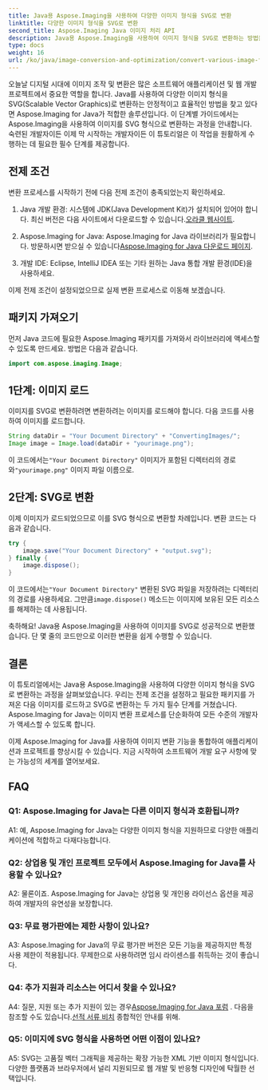 ```yaml
---
title: Java용 Aspose.Imaging을 사용하여 다양한 이미지 형식을 SVG로 변환
linktitle: 다양한 이미지 형식을 SVG로 변환
second_title: Aspose.Imaging Java 이미지 처리 API
description: Java용 Aspose.Imaging을 사용하여 이미지 형식을 SVG로 변환하는 방법을 알아보세요. 개발자를 위한 단계별 가이드입니다.
type: docs
weight: 16
url: /ko/java/image-conversion-and-optimization/convert-various-image-formats-to-svg/
---
```

오늘날 디지털 시대에 이미지 조작 및 변환은 많은 소프트웨어 애플리케이션 및 웹 개발 프로젝트에서 중요한 역할을 합니다. Java를 사용하여 다양한 이미지 형식을 SVG(Scalable Vector Graphics)로 변환하는 안정적이고 효율적인 방법을 찾고 있다면 Aspose.Imaging for Java가 적합한 솔루션입니다. 이 단계별 가이드에서는 Aspose.Imaging을 사용하여 이미지를 SVG 형식으로 변환하는 과정을 안내합니다. 숙련된 개발자이든 이제 막 시작하는 개발자이든 이 튜토리얼은 이 작업을 원활하게 수행하는 데 필요한 필수 단계를 제공합니다.

## 전제 조건

변환 프로세스를 시작하기 전에 다음 전제 조건이 충족되었는지 확인하세요.

1.  Java 개발 환경: 시스템에 JDK(Java Development Kit)가 설치되어 있어야 합니다. 최신 버전은 다음 사이트에서 다운로드할 수 있습니다.[오라클 웹사이트](https://www.oracle.com/java/technologies/javase-downloads).

2.  Aspose.Imaging for Java: Aspose.Imaging for Java 라이브러리가 필요합니다. 방문하시면 받으실 수 있습니다[Aspose.Imaging for Java 다운로드 페이지](https://releases.aspose.com/imaging/java/).

3. 개발 IDE: Eclipse, IntelliJ IDEA 또는 기타 원하는 Java 통합 개발 환경(IDE)을 사용하세요.

이제 전제 조건이 설정되었으므로 실제 변환 프로세스로 이동해 보겠습니다.

## 패키지 가져오기

먼저 Java 코드에 필요한 Aspose.Imaging 패키지를 가져와서 라이브러리에 액세스할 수 있도록 만드세요. 방법은 다음과 같습니다.

```java
import com.aspose.imaging.Image;
```

## 1단계: 이미지 로드

이미지를 SVG로 변환하려면 변환하려는 이미지를 로드해야 합니다. 다음 코드를 사용하여 이미지를 로드합니다.

```java
String dataDir = "Your Document Directory" + "ConvertingImages/";
Image image = Image.load(dataDir + "yourimage.png");
```

 이 코드에서는`"Your Document Directory"` 이미지가 포함된 디렉터리의 경로와`"yourimage.png"` 이미지 파일 이름으로.

## 2단계: SVG로 변환

이제 이미지가 로드되었으므로 이를 SVG 형식으로 변환할 차례입니다. 변환 코드는 다음과 같습니다.

```java
try {
    image.save("Your Document Directory" + "output.svg");
} finally {
    image.dispose();
}
```

 이 코드에서는`"Your Document Directory"` 변환된 SVG 파일을 저장하려는 디렉터리의 경로를 사용하세요. 그만큼`image.dispose()` 메소드는 이미지에 보유된 모든 리소스를 해제하는 데 사용됩니다.

축하해요! Java용 Aspose.Imaging을 사용하여 이미지를 SVG로 성공적으로 변환했습니다. 단 몇 줄의 코드만으로 이러한 변환을 쉽게 수행할 수 있습니다.

## 결론

이 튜토리얼에서는 Java용 Aspose.Imaging을 사용하여 다양한 이미지 형식을 SVG로 변환하는 과정을 살펴보았습니다. 우리는 전제 조건을 설정하고 필요한 패키지를 가져온 다음 이미지를 로드하고 SVG로 변환하는 두 가지 필수 단계를 거쳤습니다. Aspose.Imaging for Java는 이미지 변환 프로세스를 단순화하여 모든 수준의 개발자가 액세스할 수 있도록 합니다.

이제 Aspose.Imaging for Java를 사용하여 이미지 변환 기능을 통합하여 애플리케이션과 프로젝트를 향상시킬 수 있습니다. 지금 시작하여 소프트웨어 개발 요구 사항에 맞는 가능성의 세계를 열어보세요.

## FAQ

### Q1: Aspose.Imaging for Java는 다른 이미지 형식과 호환됩니까?

A1: 예, Aspose.Imaging for Java는 다양한 이미지 형식을 지원하므로 다양한 애플리케이션에 적합하고 다재다능합니다.

### Q2: 상업용 및 개인 프로젝트 모두에서 Aspose.Imaging for Java를 사용할 수 있나요?

A2: 물론이죠. Aspose.Imaging for Java는 상업용 및 개인용 라이선스 옵션을 제공하여 개발자의 유연성을 보장합니다.

### Q3: 무료 평가판에는 제한 사항이 있나요?

A3: Aspose.Imaging for Java의 무료 평가판 버전은 모든 기능을 제공하지만 특정 사용 제한이 적용됩니다. 무제한으로 사용하려면 임시 라이센스를 취득하는 것이 좋습니다.

### Q4: 추가 지원과 리소스는 어디서 찾을 수 있나요?

 A4: 질문, 지원 또는 추가 지원이 있는 경우[Aspose.Imaging for Java 포럼](https://forum.aspose.com/) . 다음을 참조할 수도 있습니다.[선적 서류 비치](https://reference.aspose.com/imaging/java/) 종합적인 안내를 위해.

### Q5: 이미지에 SVG 형식을 사용하면 어떤 이점이 있나요?

A5: SVG는 고품질 벡터 그래픽을 제공하는 확장 가능한 XML 기반 이미지 형식입니다. 다양한 플랫폼과 브라우저에서 널리 지원되므로 웹 개발 및 반응형 디자인에 탁월한 선택입니다.